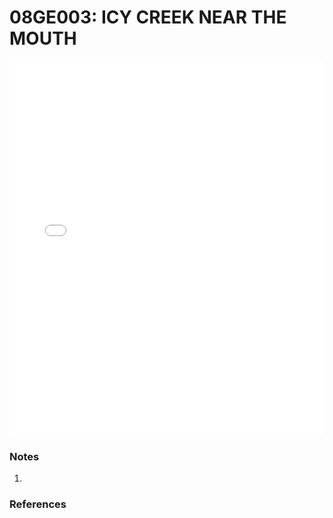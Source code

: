 # 08GE003: ICY CREEK NEAR THE MOUTH

<iframe src="/distribution_estimation/_static/stations/08GE003_fdc.html" width="100%" height="600" frameborder="0"></iframe>

### Notes
1. 

### References

